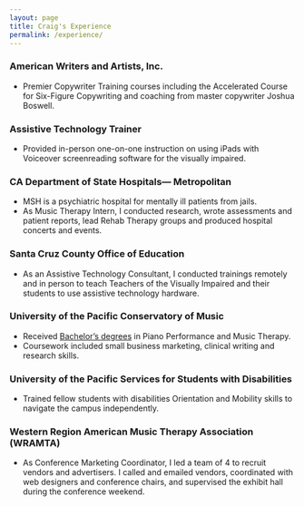 ```yaml
---
layout: page
title: Craig's Experience
permalink: /experience/
---
```


<main>

<!-- <h2 class="text-center">Experience</h2> -->

<h3>American Writers and Artists, Inc.</h3>
<ul>
  <li> Premier Copywriter Training courses including the Accelerated Course for Six-Figure Copywriting and coaching from master copywriter Joshua Boswell. </li>
</ul> 

<h3> Assistive Technology Trainer </h3>
<ul>
  <li> Provided in-person one-on-one instruction on using iPads with Voiceover screenreading software for the visually impaired. </li>
</ul>

<h3> CA Department of State Hospitals— Metropolitan </h3>
<ul>
  <li> MSH is a psychiatric hospital for mentally ill patients from jails.  </li>
  <li> As Music Therapy Intern, I conducted research, wrote assessments and patient reports, lead Rehab Therapy groups and produced hospital concerts and events. </li>
</ul>

<h3> Santa Cruz County Office of Education </h3>
<ul>
  <li> As an Assistive Technology Consultant, I conducted trainings remotely and in person to teach Teachers of the Visually Impaired and their students to use assistive technology hardware. </li>
</ul>

<h3> University of the Pacific Conservatory of Music  </h3>
<ul>
  <li> Received <a href="http://www.Pacific.edu">Bachelor’s degrees</a> in Piano Performance and Music Therapy. </li>
  <li> Coursework included small business marketing, clinical writing and research skills.  </li>
</ul>

<h3> University of the Pacific Services for Students with Disabilities  </h3>
<ul>
  <li> Trained fellow students with disabilities Orientation and Mobility skills to navigate the campus independently.  </li>
</ul>

<h3> Western Region American Music Therapy Association (WRAMTA) </h3>
<ul>
  <li> As Conference Marketing Coordinator, I led a team of 4 to recruit vendors and advertisers. I called and emailed vendors, coordinated with web designers and conference chairs, and supervised the exhibit hall during the conference weekend. </li>
</ul>

</main>